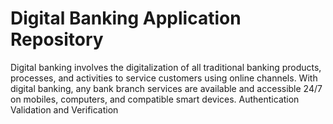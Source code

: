 # Digital Banking Application Repository
Digital banking involves the digitalization of all traditional banking products, processes, and activities to service customers using online channels. With digital banking, any bank branch services are available and accessible 24/7 on mobiles, computers, and compatible smart devices.
Authentication Validation and Verification
